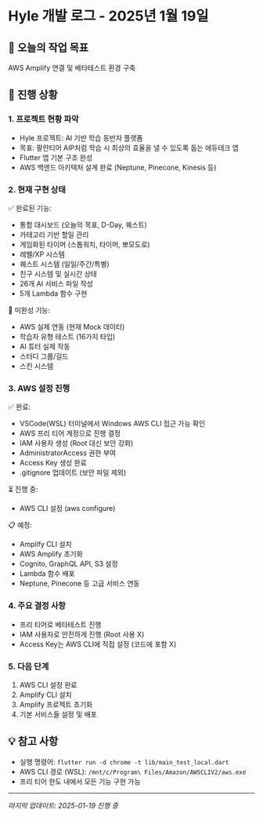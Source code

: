 # Hyle 개발 로그 - 2025년 1월 19일

## 🎯 오늘의 작업 목표
AWS Amplify 연결 및 베타테스트 환경 구축

## 📝 진행 상황

### 1. 프로젝트 현황 파악
- Hyle 프로젝트: AI 기반 학습 동반자 플랫폼
- 목표: 팔란티어 AIP처럼 학습 시 최상의 효율을 낼 수 있도록 돕는 에듀테크 앱
- Flutter 앱 기본 구조 완성
- AWS 백엔드 아키텍처 설계 완료 (Neptune, Pinecone, Kinesis 등)

### 2. 현재 구현 상태
✅ 완료된 기능:
- 통합 대시보드 (오늘의 목표, D-Day, 퀘스트)
- 카테고리 기반 할일 관리
- 게임화된 타이머 (스톱워치, 타이머, 뽀모도로)
- 레벨/XP 시스템
- 퀘스트 시스템 (일일/주간/특별)
- 친구 시스템 및 실시간 상태
- 26개 AI 서비스 파일 작성
- 5개 Lambda 함수 구현

🚧 미완성 기능:
- AWS 실제 연동 (현재 Mock 데이터)
- 학습자 유형 테스트 (16가지 타입)
- AI 튜터 실제 작동
- 스터디 그룹/길드
- 스킨 시스템

### 3. AWS 설정 진행
✅ 완료:
- VSCode(WSL) 터미널에서 Windows AWS CLI 접근 가능 확인
- AWS 프리 티어 계정으로 진행 결정
- IAM 사용자 생성 (Root 대신 보안 강화)
- AdministratorAccess 권한 부여
- Access Key 생성 완료
- .gitignore 업데이트 (보안 파일 제외)

⏳ 진행 중:
- AWS CLI 설정 (aws configure)

📋 예정:
- Amplify CLI 설치
- AWS Amplify 초기화
- Cognito, GraphQL API, S3 설정
- Lambda 함수 배포
- Neptune, Pinecone 등 고급 서비스 연동

### 4. 주요 결정 사항
- 프리 티어로 베타테스트 진행
- IAM 사용자로 안전하게 진행 (Root 사용 X)
- Access Key는 AWS CLI에 직접 설정 (코드에 포함 X)

### 5. 다음 단계
1. AWS CLI 설정 완료
2. Amplify CLI 설치
3. Amplify 프로젝트 초기화
4. 기본 서비스들 설정 및 배포

## 💡 참고 사항
- 실행 명령어: `flutter run -d chrome -t lib/main_test_local.dart`
- AWS CLI 경로 (WSL): `/mnt/c/Program\ Files/Amazon/AWSCLIV2/aws.exe`
- 프리 티어 한도 내에서 모든 기능 구현 가능

---
*마지막 업데이트: 2025-01-19 진행 중*